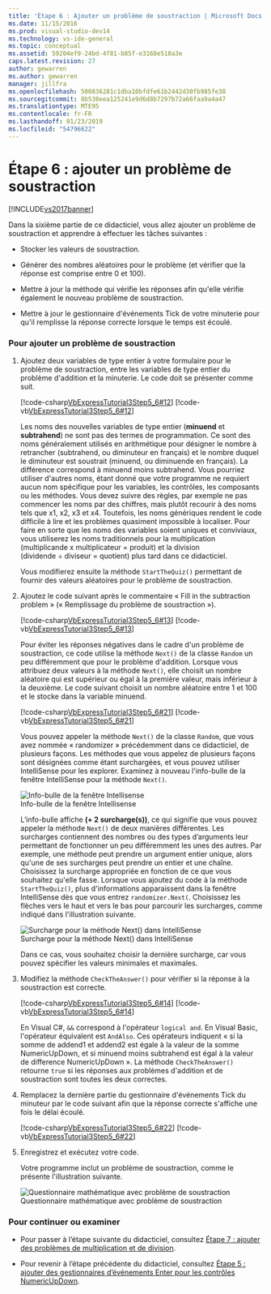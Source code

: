 ```yaml
---
title: 'Étape 6 : Ajouter un problème de soustraction | Microsoft Docs'
ms.date: 11/15/2016
ms.prod: visual-studio-dev14
ms.technology: vs-ide-general
ms.topic: conceptual
ms.assetid: 59204ef9-24bd-4f81-b85f-e3168e518a3e
caps.latest.revision: 27
author: gewarren
ms.author: gewarren
manager: jillfra
ms.openlocfilehash: 500836281c1dba10bfdfe61b2442d30fb985fe38
ms.sourcegitcommit: 8b538eea125241e9d6d8b7297b72a66faa9a4a47
ms.translationtype: MTE95
ms.contentlocale: fr-FR
ms.lasthandoff: 01/23/2019
ms.locfileid: "54796622"
---
```

# <a name="step-6-add-a-subtraction-problem"></a>Étape 6 : ajouter un problème de soustraction
[!INCLUDE[vs2017banner](../includes/vs2017banner.md)]

Dans la sixième partie de ce didacticiel, vous allez ajouter un problème de soustraction et apprendre à effectuer les tâches suivantes :  
  
-   Stocker les valeurs de soustraction.  
  
-   Générer des nombres aléatoires pour le problème (et vérifier que la réponse est comprise entre 0 et 100).  
  
-   Mettre à jour la méthode qui vérifie les réponses afin qu'elle vérifie également le nouveau problème de soustraction.  
  
-   Mettre à jour le gestionnaire d'événements Tick de votre minuterie pour qu'il remplisse la réponse correcte lorsque le temps est écoulé.  
  
### <a name="to-add-a-subtraction-problem"></a>Pour ajouter un problème de soustraction  
  
1.  Ajoutez deux variables de type entier à votre formulaire pour le problème de soustraction, entre les variables de type entier du problème d'addition et la minuterie. Le code doit se présenter comme suit.  
  
     [!code-csharp[VbExpressTutorial3Step5_6#12](../snippets/csharp/VS_Snippets_VBCSharp/vbexpresstutorial3step5_6/cs/form1.cs#12)]
     [!code-vb[VbExpressTutorial3Step5_6#12](../snippets/visualbasic/VS_Snippets_VBCSharp/vbexpresstutorial3step5_6/vb/form1.vb#12)]  
  
     Les noms des nouvelles variables de type entier (**minuend** et **subtrahend**) ne sont pas des termes de programmation. Ce sont des noms généralement utilisés en arithmétique pour désigner le nombre à retrancher (subtrahend, ou diminuteur en français) et le nombre duquel le diminuteur est soustrait (minuend, ou diminuende en français). La différence correspond à minuend moins subtrahend. Vous pourriez utiliser d'autres noms, étant donné que votre programme ne requiert aucun nom spécifique pour les variables, les contrôles, les composants ou les méthodes. Vous devez suivre des règles, par exemple ne pas commencer les noms par des chiffres, mais plutôt recourir à des noms tels que x1, x2, x3 et x4. Toutefois, les noms génériques rendent le code difficile à lire et les problèmes quasiment impossible à localiser. Pour faire en sorte que les noms des variables soient uniques et conviviaux, vous utiliserez les noms traditionnels pour la multiplication (multiplicande x multiplicateur = produit) et la division (dividende ÷ diviseur = quotient) plus tard dans ce didacticiel.  
  
     Vous modifierez ensuite la méthode `StartTheQuiz()` permettant de fournir des valeurs aléatoires pour le problème de soustraction.  
  
2.  Ajoutez le code suivant après le commentaire « Fill in the subtraction problem » (« Remplissage du problème de soustraction »).  
  
     [!code-csharp[VbExpressTutorial3Step5_6#13](../snippets/csharp/VS_Snippets_VBCSharp/vbexpresstutorial3step5_6/cs/form1.cs#13)]
     [!code-vb[VbExpressTutorial3Step5_6#13](../snippets/visualbasic/VS_Snippets_VBCSharp/vbexpresstutorial3step5_6/vb/form1.vb#13)]  
  
     Pour éviter les réponses négatives dans le cadre d'un problème de soustraction, ce code utilise la méthode `Next()` de la classe `Random` un peu différemment que pour le problème d'addition. Lorsque vous attribuez deux valeurs à la méthode `Next()`, elle choisit un nombre aléatoire qui est supérieur ou égal à la première valeur, mais inférieur à la deuxième. Le code suivant choisit un nombre aléatoire entre 1 et 100 et le stocke dans la variable minuend.  
  
     [!code-csharp[VbExpressTutorial3Step5_6#21](../snippets/csharp/VS_Snippets_VBCSharp/vbexpresstutorial3step5_6/cs/form1.cs#21)]
     [!code-vb[VbExpressTutorial3Step5_6#21](../snippets/visualbasic/VS_Snippets_VBCSharp/vbexpresstutorial3step5_6/vb/form1.vb#21)]  
  
     Vous pouvez appeler la méthode `Next()` de la classe `Random`, que vous avez nommée « randomizer » précédemment dans ce didacticiel, de plusieurs façons. Les méthodes que vous appelez de plusieurs façons sont désignées comme étant surchargées, et vous pouvez utiliser IntelliSense pour les explorer. Examinez à nouveau l'info-bulle de la fenêtre IntelliSense pour la méthode `Next()`.  
  
     ![Info-bulle de la fenêtre Intellisense](../ide/media/express-overloads.png "Express_Overloads")  
Info-bulle de la fenêtre Intellisense  
  
     L’info-bulle affiche **(+ 2 surcharge(s))**, ce qui signifie que vous pouvez appeler la méthode `Next()` de deux manières différentes. Les surcharges contiennent des nombres ou des types d’arguments leur permettant de fonctionner un peu différemment les unes des autres. Par exemple, une méthode peut prendre un argument entier unique, alors qu'une de ses surcharges peut prendre un entier et une chaîne. Choisissez la surcharge appropriée en fonction de ce que vous souhaitez qu'elle fasse. Lorsque vous ajoutez du code à la méthode `StartTheQuiz()`, plus d'informations apparaissent dans la fenêtre IntelliSense dès que vous entrez `randomizer.Next(`. Choisissez les flèches vers le haut et vers le bas pour parcourir les surcharges, comme indiqué dans l'illustration suivante.  
  
     ![Surcharge pour la méthode Next&#40;&#41; dans IntelliSense](../ide/media/express-nextoverload.png "Express_NextOverload")  
Surcharge pour la méthode Next() dans IntelliSense  
  
     Dans ce cas, vous souhaitez choisir la dernière surcharge, car vous pouvez spécifier les valeurs minimales et maximales.  
  
3.  Modifiez la méthode `CheckTheAnswer()` pour vérifier si la réponse à la soustraction est correcte.  
  
     [!code-csharp[VbExpressTutorial3Step5_6#14](../snippets/csharp/VS_Snippets_VBCSharp/vbexpresstutorial3step5_6/cs/form1.cs#14)]
     [!code-vb[VbExpressTutorial3Step5_6#14](../snippets/visualbasic/VS_Snippets_VBCSharp/vbexpresstutorial3step5_6/vb/form1.vb#14)]  
  
     En Visual C#, `&&` correspond à l'opérateur `logical and`. En Visual Basic, l'opérateur équivalent est `AndAlso`. Ces opérateurs indiquent « si la somme de addend1 et addend2 est égale à la valeur de la somme NumericUpDown, et si minuend moins subtrahend est égal à la valeur de difference NumericUpDown ». La méthode `CheckTheAnswer()` retourne `true` si les réponses aux problèmes d'addition et de soustraction sont toutes les deux correctes.  
  
4.  Remplacez la dernière partie du gestionnaire d'événements Tick du minuteur par le code suivant afin que la réponse correcte s'affiche une fois le délai écoulé.  
  
     [!code-csharp[VbExpressTutorial3Step5_6#22](../snippets/csharp/VS_Snippets_VBCSharp/vbexpresstutorial3step5_6/cs/form1.cs#22)]
     [!code-vb[VbExpressTutorial3Step5_6#22](../snippets/visualbasic/VS_Snippets_VBCSharp/vbexpresstutorial3step5_6/vb/form1.vb#22)]  
  
5.  Enregistrez et exécutez votre code.  
  
     Votre programme inclut un problème de soustraction, comme le présente l'illustration suivante.  
  
     ![Questionnaire mathématique avec problème de soustraction](../ide/media/express-addsubtract.png "Express_AddSubtract")  
Questionnaire mathématique avec problème de soustraction  
  
### <a name="to-continue-or-review"></a>Pour continuer ou examiner  
  
-   Pour passer à l’étape suivante du didacticiel, consultez [Étape 7 : ajouter des problèmes de multiplication et de division](../ide/step-7-add-multiplication-and-division-problems.md).  
  
-   Pour revenir à l’étape précédente du didacticiel, consultez [Étape 5 : ajouter des gestionnaires d’événements Enter pour les contrôles NumericUpDown](../ide/step-5-add-enter-event-handlers-for-the-numericupdown-controls.md).
